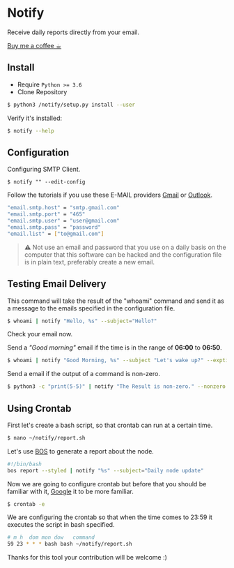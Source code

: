 # Notify

Receive daily reports directly from your email.

[Buy me a coffee ☕︎](https://coinos.io/lukedev)

## Install

* Require `Python >= 3.6`
* Clone Repository 

```bash
$ python3 /notify/setup.py install --user
```

Verify it's installed:

```bash
$ notify --help
```

## Configuration

Configuring SMTP Client. 

```
$ notify "" --edit-config
```

Follow the tutorials if you use these E-MAIL providers [Gmail](https://support.google.com/mail/answer/7126229) or [Outlook](https://support.microsoft.com/en-us/office/pop-imap-and-smtp-settings-for-outlook-com-d088b986-291d-42b8-9564-9c414e2aa040). 

```bash
"email.smtp.host" = "smtp.gmail.com"
"email.smtp.port" = "465"
"email.smtp.user" = "user@gmail.com"
"email.smtp.pass" = "password"
"email.list" = ["to@gmail.com"]
```

> :warning: Not use an email and password that you use on a daily basis on the computer that this software can be hacked and the configuration file is in plain text, preferably create a new email.

## Testing Email Delivery

This command will take the result of the "whoami" command and send it as a message to the emails specified in the configuration file.

```bash
$ whoami | notify "Hello, %s" --subject="Hello?"
```

Check your email now.

Send a *"Good morning"* email if the time is in the range of **06:00** to **06:50**.

```bash
$ whoami | notify "Good Morning, %s" --subject "Let's wake up?" --exptime "range 06:00 in 06:50"
```

Send a email if the output of a command is non-zero.

```bash
$ python3 -c "print(5-5)" | notify "The Result is non-zero." --nonzero
```

## Using Crontab 

First let's create a bash script, so that crontab can run at a certain time.

```bash
$ nano ~/notify/report.sh
```
Let's use [BOS](https://github.com/alexbosworth/balanceofsatoshis) to generate a report about the node.

```bash
#!/bin/bash
bos report --styled | notify "%s" --subject="Daily node update"
```

Now we are going to configure crontab but before that you should be familiar with it, [Google](https://www.google.com/search?q=using+crontab+on+linux) it to be more familiar.

```bash
$ crontab -e
```
We are configuring the crontab so that when the time comes to 23:59 it executes the script in bash specified.
```bash
# m h  dom mon dow   command
59 23 * * * bash bash ~/notify/report.sh
```

Thanks for this tool your contribution will be welcome :)
